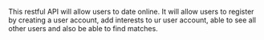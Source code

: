 This restful API will allow users to date online. It will allow users to register by creating a user account, add interests to ur user account, able to see all other users and also be able to find matches.
